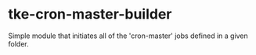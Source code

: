 # tke-cron-master-builder
Simple module that initiates all of the 'cron-master' jobs defined in a given folder.
